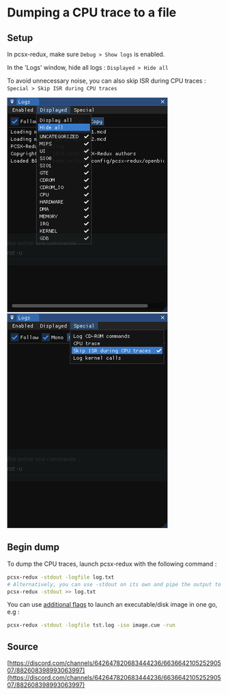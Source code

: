 # Dumping a CPU trace to a file

## Setup 

In pcsx-redux, make sure `Debug > Show logs` is enabled.

In the 'Logs' window, hide all logs : `Displayed > Hide all`

To avoid unnecessary noise, you can also skip ISR during CPU traces : `Special > Skip ISR during CPU traces`

![Hide all logs](./images/pcsx_cpu_dump_hide.png)
![Skip ISR during CPU traces](./images/pcsx_cpu_dump_isr.png)

## Begin dump

To dump the CPU traces, launch pcsx-redux with the following command :

```bash
pcsx-redux -stdout -logfile log.txt
# Alternatively, you can use -stdout on its own and pipe the output to a file.
pcsx-redux -stdout >> log.txt
```

You can use [additional flags](./cli_flags.md) to launch an executable/disk image in one go, e.g :

```bash
pcsx-redux -stdout -logfile tst.log -iso image.cue -run
```

## Source 

[https://discord.com/channels/642647820683444236/663664210525290507/882608398993063997](https://discord.com/channels/642647820683444236/663664210525290507/882608398993063997)
